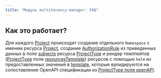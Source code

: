 ```yaml
---
title: "Модуль multitenancy-manager: FAQ"
---
```


## Как это работает?

Для каждого [Project](cr.html#project) происходит создание отдельного `Namespace` с именем ресурса [Project](cr.html#project), создание [AuthorizationRule](../../modules/140-user-authz/cr.html#authorizationrule) из приведенных данных в поле [subjects](cr.htlm#projecttype-v1alpha1-spec-subjects) ресурса [ProjectType](cr.htlm#projecttype) и рендер темлпейтов ([ProjectType](cr.htlm#projecttype) поле [resourcesTemplate](cr.htlm#projecttype-v1alpha1-spec-resourcestemplate)) ресурсов с помощью `helm` из предоставленных значений в [template](cr.htlm#project-v1alpha1-spec-template), которые валидируются на сопоставление OpenAPI спецификации из [ProjectType поля openAPI](cr.htlm#projecttype-v1alpha1-spec-openapi).
